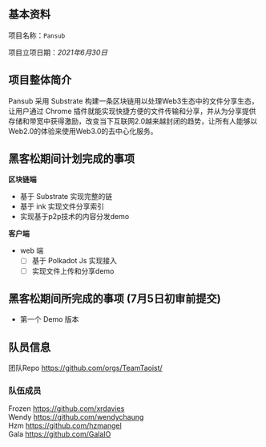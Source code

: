 ## 基本资料

项目名称：`Pansub`

项目立项日期：*2021年6月30日*

## 项目整体简介

Pansub 采用 Substrate 构建一条区块链用以处理Web3生态中的文件分享生态，让用户通过 Chrome 插件就能实现快捷方便的文件传输和分享，并从为分享提供存储和带宽中获得激励，改变当下互联网2.0越来越封闭的趋势，让所有人能够以Web2.0的体验来使用Web3.0的去中心化服务。

## 黑客松期间计划完成的事项

**区块链端**

- 基于 Substrate 实现完整的链
- 基于 ink 实现文件分享索引
- 实现基于p2p技术的内容分发demo

**客户端**

- web 端
  - [ ] 基于 Polkadot Js 实现接入
  - [ ] 实现文件上传和分享demo

## 黑客松期间所完成的事项 (7月5日初审前提交)

- 第一个 Demo 版本

## 队员信息

团队Repo https://github.com/orgs/TeamTaoist/

### 队伍成员
Frozen  https://github.com/xrdavies  
Wendy  https://github.com/wendychaung  
Hzm  https://github.com/hzmangel  
Gala  https://github.com/GalaIO  

